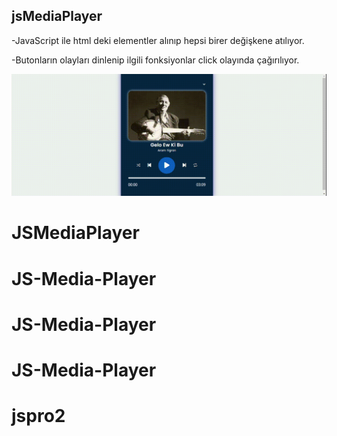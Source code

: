 ## jsMediaPlayer

-JavaScript ile html deki elementler alınıp hepsi birer değişkene atılıyor.

-Butonların olayları dinlenip ilgili fonksiyonlar click olayında çağırılıyor.

<img src="screen.gif"/>


# JSMediaPlayer
# JS-Media-Player
# JS-Media-Player
# JS-Media-Player
# jspro2
